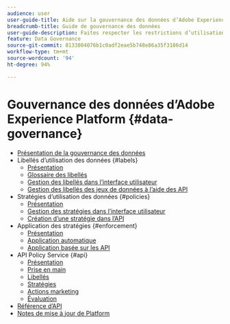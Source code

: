 ```yaml
---
audience: user
user-guide-title: Aide sur la gouvernance des données d’Adobe Experience Platform
breadcrumb-title: Guide de gouvernance des données
user-guide-description: Faites respecter les restrictions d’utilisation des données au moyen d’étiquettes, d’actions marketing et de stratégies.
feature: Data Governance
source-git-commit: 8133804076b1c0adf2eae5b748e86a35f3186d14
workflow-type: tm+mt
source-wordcount: '94'
ht-degree: 94%

---
```



# Gouvernance des données d’Adobe Experience Platform {#data-governance}

* [Présentation de la gouvernance des données](home.md)
* Libellés d’utilisation des données {#labels}
   * [Présentation](labels/overview.md)
   * [Glossaire des libellés](labels/reference.md)
   * [Gestion des libellés dans l’interface utilisateur](labels/user-guide.md)
   * [Gestion des libellés des jeux de données à l’aide des API](labels/dataset-api.md)
* Stratégies d’utilisation des données {#policies}
   * [Présentation](policies/overview.md)
   * [Gestion des stratégies dans l’interface utilisateur](policies/user-guide.md)
   * [Création d’une stratégie dans l’API](policies/create.md)
* Application des stratégies {#enforcement}
   * [Présentation](enforcement/overview.md)
   * [Application automatique](enforcement/auto-enforcement.md)
   * [Application basée sur les API](enforcement/api-enforcement.md)
* API Policy Service {#api}
   * [Présentation](api/overview.md)
   * [Prise en main](api/getting-started.md)
   * [Libellés](api/labels.md)
   * [Stratégies](api/policies.md)
   * [Actions marketing](api/marketing-actions.md)
   * [Évaluation](api/evaluation.md)
* [Référence d’API](https://www.adobe.io/experience-platform-apis/references/policy-service/)
* [Notes de mise à jour de Platform](https://docs.adobe.com/content/help/fr-FR/experience-platform/release-notes/latest.html)